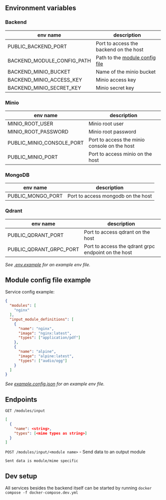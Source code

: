 ## Environment variables

### Backend

| env name                   | description                                                   |
|----------------------------|---------------------------------------------------------------|
| PUBLIC_BACKEND_PORT        | Port to access the backend on the host                        |
| BACKEND_MODULE_CONFIG_PATH | Path to the [module config file](#module-config-file-example) |
| BACKEND_MINIO_BUCKET       | Name of the minio bucket                                      |
| BACKEND_MINIO_ACCESS_KEY   | Minio access key                                              |
| BACKEND_MINIO_SECRET_KEY   | Minio secret key                                              |

### Minio

| env name                  | description                                  |
|---------------------------|----------------------------------------------|
| MINIO_ROOT_USER           | Minio root user                              |
| MINIO_ROOT_PASSWORD       | Minio root password                          |
| PUBLIC_MINIO_CONSOLE_PORT | Port to access the minio console on the host |
| PUBLIC_MINIO_PORT         | Port to access minio on the host             |

### MongoDB

| env name          | description                        |
|-------------------|------------------------------------|
| PUBLIC_MONGO_PORT | Port to access mongodb on the host |

### Qdrant

| env name                | description                                         |
|-------------------------|-----------------------------------------------------|
| PUBLIC_QDRANT_PORT      | Port to access qdrant on the host                   |
| PUBLIC_QDRANT_GRPC_PORT | Port to access the qdrant grpc endpoint on the host |

_See [.env.example](.env.example) for an example env file._

## Module config file example

Service config example:

```json
{
  "modules": [
    "nginx"
  ],
  "input_module_definitions": [
    {
      "name": "nginx",
      "image": "nginx:latest",
      "types": ["application/pdf"]
    },
    {
      "name": "alpine",
      "image": "alpine:latest",
      "types": ["audio/ogg"]
    }
  ]
}
```

_See [example.config.json](example-config/config.json) for an example env file._

## Endpoints

`GET /modules/input`
```json
[
  {
    "name": <string>,
    "types": [<mime types as string>]
  }
]
```

`POST /modules/input/<module name>` - Send data to an output module
```
Sent data is module/mime specific
```

## Dev setup

All services besides the backend itself can be started by running `docker compose -f docker-compose.dev.yml`
